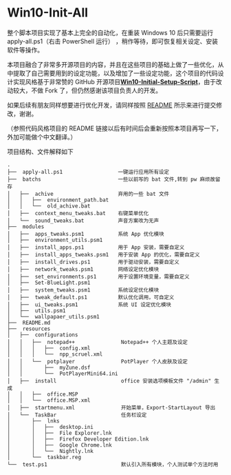 # Win10-Init-All

整个脚本项目实现了基本上完全的自动化，在重装 Windows 10 后只需要运行 apply-all.ps1（右击 PowerShell 运行） ，稍作等待，即可恢复相关设定、安装软件等操作。

本项目融合了非常多开源项目的内容，并且在这些项目的基础上做了一些优化，从中提取了自己需要用到的设定功能，以及增加了一些设定功能，这个项目的代码设计实现风格基于非常赞的 GitHub 开源项目[**Win10-Initial-Setup-Script**](https://github.com/Disassembler0/Win10-Initial-Setup-Script)，由于改动较大，不做 Fork 了，但仍然感谢该项目负责人的开发。

如果后续有朋友同样想要进行优化开发，请同样按照 [README](https://github.com/Disassembler0/Win10-Initial-Setup-Script/blob/master/README.md) 所示来进行提交修改，谢谢。

（参照代码风格项目的 README 链接以后有时间后会重新按照本项目再写一下，外加可能做个中文翻译。）

项目结构、文件解释如下

```
.
├──  apply-all.ps1                  一键运行应用所有设定
├──  batchs                         一些以前写的 bat 文件,转到 pw 麻烦故留存
│   ├──  achive                     弃用的一些 bat 文件
│   │   ├──  environment_path.bat   
│   │   └──  old_achive.bat
│   ├──  context_menu_tweaks.bat    右键菜单优化
│   └──  sound_tweaks.bat           声音方案改为无声
├──  modules
│   ├──  apps_tweaks.psm1           系统 App 优化模块
│   ├──  environment_utils.psm1
│   ├──  install_apps.ps1           用于 App 安装，需要自定义
│   ├──  install_apps_tweaks.psm1   用于安装 App 的优化，需要自定义
│   ├──  install_drives.ps1         用于驱动安装，需要自定义
│   ├──  network_tweaks.psm1        网络设定优化模块
│   ├──  set_environments.ps1       用于设置环境变量，需要自定义
│   ├──  Set-BlueLight.psm1
│   ├──  system_tweaks.psm1         系统设定优化模块
│   ├──  tweak_default.ps1          默认优化调用，可自定义
│   ├──  ui_tweaks.psm1             系统 UI 设定优化模块
│   ├──  utils.psm1
│   └──  wallpapaer_utils.psm1
├──  README.md
├──  resources
│   ├──  configurations
│   │   ├──  notepad++               Notepad++ 个人主题及设定
│   │   │   ├──  config.xml
│   │   │   └──  npp_scruel.xml
│   │   └──  potplayer               PotPlayer 个人皮肤及设定
│   │       ├──  myZune.dsf
│   │       └──  PotPlayerMini64.ini
│   ├──  install                     office 安装选项模板文件 "/admin" 生成
│   │   ├──  office.MSP
│   │   └──  office.MSP.xml          
│   ├──  startmenu.xml               开始菜单，Export-StartLayout 导出
│   └──  TaskBar                     任务栏设定
│       ├──  lnks
│       │   ├──  desktop.ini
│       │   ├──  File Explorer.lnk
│       │   ├──  Firefox Developer Edition.lnk
│       │   ├──  Google Chrome.lnk
│       │   └──  Nightly.lnk
│       └──  taskbar.reg
└──  test.ps1                        默认引入所有模块，个人测试单个方法时用
```



```

```